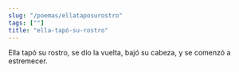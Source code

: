 ```yaml
---
slug: "/poemas/ellataposurostro"
tags: [""]
title: "ella-tapó-su-rostro"
---
```

Ella tapó su rostro, se dio la vuelta, bajó su cabeza, y se comenzó a estremecer.